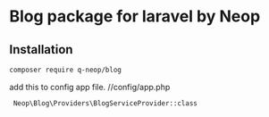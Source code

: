 # Blog package for laravel by Neop

## Installation

```bash
composer require q-neop/blog
```

add this to config app file. //config/app.php

```bash
 Neop\Blog\Providers\BlogServiceProvider::class
```
